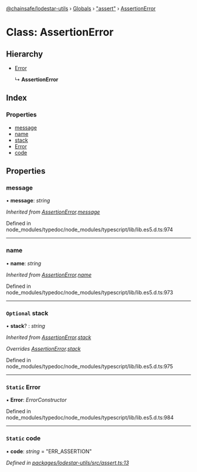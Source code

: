 [@chainsafe/lodestar-utils](../README.md) › [Globals](../globals.md) › ["assert"](../modules/_assert_.md) › [AssertionError](_assert_.assertionerror.md)

# Class: AssertionError

## Hierarchy

* [Error](_assert_.assertionerror.md#static-error)

  ↳ **AssertionError**

## Index

### Properties

* [message](_assert_.assertionerror.md#message)
* [name](_assert_.assertionerror.md#name)
* [stack](_assert_.assertionerror.md#optional-stack)
* [Error](_assert_.assertionerror.md#static-error)
* [code](_assert_.assertionerror.md#static-code)

## Properties

###  message

• **message**: *string*

*Inherited from [AssertionError](_assert_.assertionerror.md).[message](_assert_.assertionerror.md#message)*

Defined in node_modules/typedoc/node_modules/typescript/lib/lib.es5.d.ts:974

___

###  name

• **name**: *string*

*Inherited from [AssertionError](_assert_.assertionerror.md).[name](_assert_.assertionerror.md#name)*

Defined in node_modules/typedoc/node_modules/typescript/lib/lib.es5.d.ts:973

___

### `Optional` stack

• **stack**? : *string*

*Inherited from [AssertionError](_assert_.assertionerror.md).[stack](_assert_.assertionerror.md#optional-stack)*

*Overrides [AssertionError](_assert_.assertionerror.md).[stack](_assert_.assertionerror.md#optional-stack)*

Defined in node_modules/typedoc/node_modules/typescript/lib/lib.es5.d.ts:975

___

### `Static` Error

▪ **Error**: *ErrorConstructor*

Defined in node_modules/typedoc/node_modules/typescript/lib/lib.es5.d.ts:984

___

### `Static` code

▪ **code**: *string* = "ERR_ASSERTION"

*Defined in [packages/lodestar-utils/src/assert.ts:13](https://github.com/ChainSafe/lodestar/blob/d092a7def/packages/lodestar-utils/src/assert.ts#L13)*
